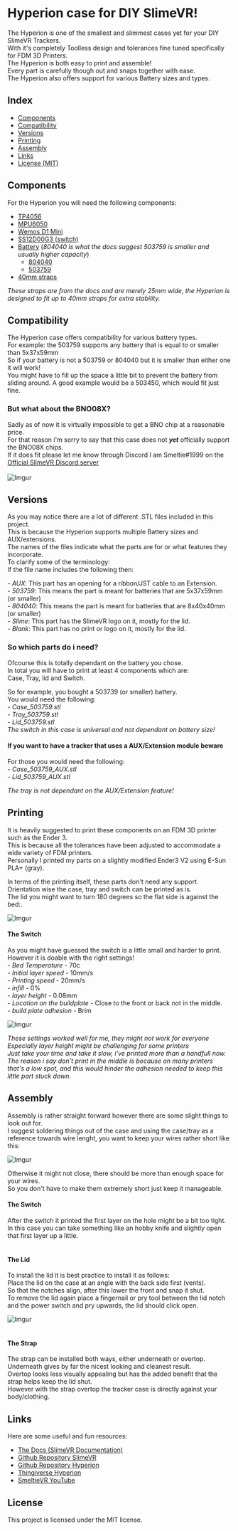 # Hyperion case for DIY SlimeVR!

The Hyperion is one of the smallest and slimmest cases yet for your DIY SlimeVR Trackers. <br>
With it's completely Toolless design and tolerances fine tuned specifically for FDM 3D Printers.<br>
The Hyperion is both easy to print and assemble!<br>
Every part is carefully though out and snaps together with ease.<br>
The Hyperion also offers support for various Battery sizes and types.<br>

## Index
- [Components](#Components)
- [Compatibility](#Compatibility)
- [Versions](#Versions)
- [Printing](#Printing)
- [Assembly](#Assembly)
- [Links](#Links)
- [License (MIT)](#License)

## Components

For the Hyperion you will need the following components:<br>

- [TP4056](https://www.aliexpress.com/item/32649780468.html)
- [MPU6050](https://www.aliexpress.com/wholesale?SearchText=MPU6050)
- [Wemos D1 Mini](https://www.aliexpress.com/wholesale?SearchText=D1+mini)
- [SS12D00G3 (switch)](https://www.aliexpress.com/wholesale?SearchText=SS12D00G3)
- [Battery](https://docs.slimevr.dev/components-guide.html) (*804040 is what the docs suggest 503759 is smaller and usually higher capacity*)
    - [804040](https://www.aliexpress.com/item/33021202630.html)
    - [503759](https://www.aliexpress.com/item/1005003257130562.html)
- [40mm straps](https://www.aliexpress.com/item/1005002350231996.html)<br>

*These straps are from the docs and are merely 25mm wide, the Hyperion is designed to fit up to 40mm straps for extra stability.*

## Compatibility

The Hyperion case offers compatibility for various battery types.<br>
For example: the 503759 supports any battery that is equal to or smaller than 5x37x59mm<br>
So if your battery is not a 503759 or 804040 but it is smaller than either one it will work!<br>
You might have to fill up the space a little bit to prevent the battery from sliding around.
A good example would be a 503450, which would fit just fine.<br>

### But what about the BNO08X? <br>
Sadly as of now it is virtually impossible to get a BNO chip at a reasonable price.<br>
For that reason i'm sorry to say that this case does not ***yet*** officially support the BNO08X chips.<br>
If it does fit please let me know through Discord I am Smeltie#1999 on the [Official SlimeVR Discord server](https://discord.gg/SlimeVR)<br>
<br>
![Imgur](https://i.imgur.com/Uzk8tyqt.png)

## Versions

As you may notice there are a lot of different .STL files included in this project.<br>
This is because the Hyperion supports multiple Battery sizes and AUX/extensions.<br>
The names of the files indicate what the parts are for or what features they incorporate.<br>
To clarify some of the terminology:<br>
If the file name includes the following then:<br>

*- AUX*: This part has an opening for a ribbon/JST cable to an Extension.<br>
*- 503759*: This means the part is meant for batteries that are 5x37x59mm (or smaller)<br>
*- 804040*: This means the part is meant for batteries that are 8x40x40mm (or smaller)<br>
*- Slime*: This part has the SlimeVR logo on it, mostly for the lid.<br>
*- Blank*: This part has no print or logo on it, mostly for the lid.<br>


### So which parts do i need?
Ofcourse this is totally dependant on the battery you chose.<br>
In total you will have to print at least 4 components which are:<br>
Case, Tray, lid and Switch.<br>


So for example, you bought a 503739 (or smaller) battery.<br>
You would need the following:<br>
*- Case_503759.stl*<br>
*- Tray_503759.stl*<br>
*- Lid_503759.stl*<br>
*The switch in this case is universal and not dependant on battery size!*
<br>


#### If you want to have a tracker that uses a AUX/Extension module beware<br>
For those you would need the following:<br>
*- Case_503759_AUX.stl*<br>
*- Lid_503759_AUX.stl*<br>

*The tray is not dependant on the AUX/Extension feature!*


## Printing
It is heavily suggested to print these components on an FDM 3D printer such as the Ender 3.<br>
This is because all the tolerances have been adjusted to accommodate a wide variety of FDM printers.<br>
Personally I printed my parts on a slightly modified Ender3 V2 using E-Sun PLA+ (gray).<br>

In terms of the printing itself, these parts don't need any support.<br>
Orientation wise the case, tray and switch can be printed as is.<br>
The lid you might want to turn 180 degrees so the flat side is against the bed:.<br>

![Imgur](https://i.imgur.com/Qy82Dcqm.png)

#### The Switch
As you might have guessed the switch is a little small and harder to print.<br>
However it is doable with the right settings!<br>
*- Bed Temperature* - 70c<br>
*- Initial layer speed* - 10mm/s<br>
*- Printing speed* - 20mm/s<br>
*- infill* - 0%<br>
*- layer height* - 0.08mm<br>
*- Location on the buildplate* - Close to the front or back not in the middle.<br>
*- build plate adhesion* - Brim<br>

![Imgur](https://i.imgur.com/j43d2Gm.png)<br>

*These settings worked well for me, they might not work for everyone*<br>
*Especially layer height might be challenging for some printers*<br>
*Just take your time and take it slow, i've printed more than a handfull now.*<br>
*The reason i say don't print in the middle is because on many printers that's a low spot, and this would hinder the adhesion needed to keep this little part stuck down.*<br>


## Assembly

Assembly is rather straight forward however there are some slight things to look out for.<br>
I suggest soldering things out of the case and using the case/tray as a reference towards wire lenght, you want to keep your wires rather short like this:<br>

![Imgur](https://i.imgur.com/UCcndadm.jpg)<br>

Otherwise it might not close, there should be more than enough space for your wires.<br>
So you don't have to make them extremely short just keep it manageable.<br>

#### The Switch
After the switch it printed the first layer on the hole might be a bit too tight.<br>
In this case you can take something like an hobby knife and slightly open that first layer up a little.<br>
<br>

#### The Lid
To install the lid it is best practice to install it as follows:<br>
Place the lid on the case at an angle with the back side first (vents).<br>
So that the notches align, after this lower the front and snap it shut.<br>
To remove the lid again place a fingernail or pry tool between the lid notch and the power switch and pry upwards, the lid should click open.<br>

![Imgur](https://i.imgur.com/pfahA1zm.jpg)<br>
<br>

#### The Strap
The strap can be installed both ways, either underneath or overtop.<br>
Underneath gives by far the nicest looking and cleanest result.<br>
Overtop looks less visually appealing but has the added benefit that the strap helps keep the lid shut.<br>
However with the strap overtop the tracker case is directly against your body/clothing.<br>



## Links
Here are some useful and fun resources:
- [The Docs (SlimeVR Documentation)](https://docs.slimevr.dev/)
- [Github Repository SlimeVR](https://github.com/SlimeVR/)
- [Github Repository Hyperion](https://github.com/Smeltie/Hyperion)
- [Thingiverse Hyperion]()
- [SmeltieVR YouTube]()

## License
This project is licensed under the MIT license.<br>
